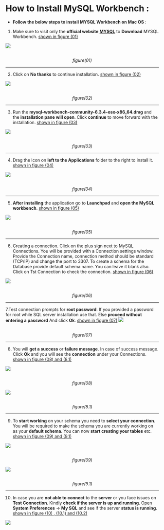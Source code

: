 #  How to Install MySQL Workbench :
- <b>Follow the below steps to install MYSQL Workbench on Mac OS</b> :

1. Make sure to visit only the **official website** **[MYSQL](https://dev.mysql.com/downloads/workbench/)**  to **Download**  MYSQL Workbench. <ins>shown in figure (01)</ins>
<img src="https://github.com/cyber-fanatic/ultimate-mysql-bootcamp/blob/main/00_getting_started/03_install_mysql_on_mac/images/Screenshot%20from%202024-05-08%2023-41-18.png">
<p align="center"><br><em>figure(01)</em></p>
<hr>

2. Click on **No thanks** to continue installation. <ins>shown in figure (02)</ins>
<img src="https://github.com/cyber-fanatic/ultimate-mysql-bootcamp/blob/main/00_getting_started/03_install_mysql_on_mac/images/Screenshot%20from%202024-05-08%2023-42-24.png">
<p align="center"><br><em>figure(02)</em></p>
<hr>

3. Run the **mysql-workbench-community-6.3.4-osx-x86_64.dmg** and the **installation pane will open**. Click **continue** to move forward with the installation. <ins>shown in figure (03)</ins>
<img src="https://github.com/cyber-fanatic/ultimate-mysql-bootcamp/blob/main/00_getting_started/03_install_mysql_on_mac/images/Screenshot%20from%202024-05-08%2023-43-00.png">
<p align="center"><br><em>figure(03)</em></p>
<hr>

4. Drag the Icon on **left to the Applications** folder to the right to install it.  <ins>shown in figure (04)</ins>
<img src="https://github.com/cyber-fanatic/ultimate-mysql-bootcamp/blob/main/00_getting_started/03_install_mysql_on_mac/images/Screenshot%20from%202024-05-08%2023-43-39.png">
<p align="center"><br><em>figure(04)</em></p>
<hr>

5. **After installing** the application go to **Launchpad** and **open the MySQL workbench**. <ins>shown in figure (05)</ins>
<img src="https://github.com/cyber-fanatic/ultimate-mysql-bootcamp/blob/main/00_getting_started/03_install_mysql_on_mac/images/Screenshot%20from%202024-05-08%2023-44-08.png">
<p align="center"><br><em>figure(05)</em></p>
<hr>

6. Creating a connection. Click on the plus sign next to MySQL Connections. You will be provided with a Connection settings window. Provide the Connection name, connection method should be standard (TCP/IP) and change the port to 3307. To create a schema for the Database provide default schema name.
You can leave it blank also. Click on Tst Connection to check the connection.  <ins>shown in figure (06)</ins>
<img src="https://github.com/cyber-fanatic/ultimate-mysql-bootcamp/blob/main/00_getting_started/03_install_mysql_on_mac/images/Screenshot%20from%202024-05-08%2023-44-38.png">
<p align="center"><br><em>figure(06)</em></p>
<hr>

7.Test connection prompts for **root password**. If you provided a password for root while SQL server installation use that. Else **proceed without entering a password** And click **Ok**. <ins>shown in figure (07)</ins>
<img src="https://github.com/cyber-fanatic/ultimate-mysql-bootcamp/blob/main/00_getting_started/03_install_mysql_on_mac/images/Screenshot%20from%202024-05-08%2023-45-58.png">
<p align="center"><br><em>figure(07)</em></p>
<hr>

8. You will **get a success** or **failure message**. In case of success message. Click **Ok** and you will see the **connection** under your Connections. <ins>shown in figure (08) and (8.1)</ins>
<img src="https://github.com/cyber-fanatic/ultimate-mysql-bootcamp/blob/main/00_getting_started/03_install_mysql_on_mac/images/Screenshot%20from%202024-05-08%2023-47-12.png">
<p align="center"><br><em>figure(08)</em></p>
<img src="https://github.com/cyber-fanatic/ultimate-mysql-bootcamp/blob/main/00_getting_started/03_install_mysql_on_mac/images/Screenshot%20from%202024-05-08%2023-47-54.png">
<p align="center"><br><em>figure(8.1)</em></p>
<hr>

9. To **start working** on your schema you need to **select your connection**. You will be required to make the schema you are currently working on as your **default schema**. You can now **start creating your tables** etc. <ins>shown in figure (09) and (9.1)</ins>

<img src="https://github.com/cyber-fanatic/ultimate-mysql-bootcamp/blob/main/00_getting_started/03_install_mysql_on_mac/images/Screenshot%20from%202024-05-08%2023-48-23.png">
<p align="center"><br><em>figure(09)</em></p>
<img src="https://github.com/cyber-fanatic/ultimate-mysql-bootcamp/blob/main/00_getting_started/03_install_mysql_on_mac/images/Screenshot%20from%202024-05-08%2023-48-55.png">
<p align="center"><br><em>figure(9.1)</em></p>
<hr>

10. In case you are **not able to connect** to the **server** or you face issues on **Test Connection**. Kindly **check if the server is up and running**. Open **System Preferences** -> **My SQL** and see if the server **status is running**. <ins>shown in figure (10) , (10.1) and (10.2)</ins>
<img src="https://github.com/cyber-fanatic/ultimate-mysql-bootcamp/blob/main/00_getting_started/03_install_mysql_on_mac/images/Screenshot%20from%202024-05-08%2023-50-30.png">














